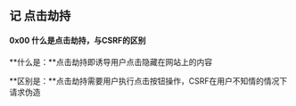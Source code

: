 ## 记 点击劫持

#### 0x00 什么是点击劫持，与CSRF的区别

**什么是：**点击劫持即诱导用户点击隐藏在网站上的内容

**区别是：**点击劫持需要用户执行点击按钮操作，CSRF在用户不知情的情况下请求伪造



